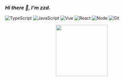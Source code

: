 ### _Hi there 👋, I'm zzd._
<!--
**noexpect9/noexpect9** is a ✨ _special_ ✨ repository because its `README.md` (this file) appears on your GitHub profile.

Here are some ideas to get you started:

- 🔭 I’m currently working on ...
- 🌱 I’m currently learning ...
- 👯 I’m looking to collaborate on ...
- 🤔 I’m looking for help with ...
- 💬 Ask me about ...
- 📫 How to reach me: ...
- 😄 Pronouns: ...
- ⚡ Fun fact: ...
-->
![TypeScript](https://img.shields.io/badge/typescript-3178C6?style=flat-square&logo=typescript&logoColor=white)
![JavaScript](https://img.shields.io/badge/javascript-F7DF1E?style=flat-square&logo=javascript&logoColor=white)
![Vue](https://img.shields.io/badge/vue-4FC08D?style=flat-square&logo=vuedotjs&logoColor=white)
![React](https://img.shields.io/badge/react-61DAFB?style=flat-square&logo=react&logoColor=white)
![Node](https://img.shields.io/badge/node-339933?style=flat-square&logo=nodedotjs&logoColor=white)
![Git](https://img.shields.io/badge/Git-F05032?style=flat-square&logo=Git&logoColor=white)

<div align="center">  
<img height="170px" src="https://github-readme-stats.vercel.app/api?username=noexpect9&show_icons=true&theme=tokyonight" />
</div>


